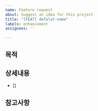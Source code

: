 ```yaml
---
name: Feature request
about: Suggest an idea for this project
title: "[FEAT] defalut-name"
labels: enhancement
assignees: ''

---
```


## 목적
>

## 상세내용
- []

## 참고사항
